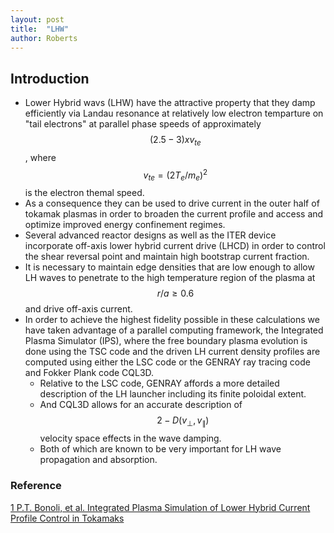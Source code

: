 ```yaml
---
layout: post
title:  "LHW"
author: Roberts
---
```


## Introduction
* Lower Hybrid wavs (LHW) have the attractive property that they damp efficiently via Landau resonance at relatively low electron temparture on "tail electrons" at parallel phase speeds of approximately $$(2.5 - 3) x v_{te}$$, where $$v_{te}=(2T_e/m_e)^2$$ is the electron themal speed.
* As a consequence they can be used to drive current in the outer half of tokamak plasmas in order to broaden the current profile and access and optimize improved energy confinement regimes.
* Several advanced reactor designs as well as the ITER device incorporate off-axis lower hybrid current drive (LHCD) in order to control the shear reversal point and maintain high bootstrap current fraction.
* It is necessary to maintain edge densities that are low enough to allow LH waves to penetrate to the high temperature region of the plasma at $$r/a \geq 0.6$$ and drive off-axis current.
* In order to achieve the highest fidelity possible in these calculations we have taken advantage of a parallel computing framework, the Integrated Plasma Simulator (IPS), where the free boundary plasma evolution is done using the TSC code and the driven LH current density profiles are computed using either the LSC code or the GENRAY ray tracing code and Fokker Plank code CQL3D.
	* Relative to the LSC code, GENRAY affords a more detailed description of the LH launcher including its finite poloidal extent.
	* And CQL3D allows for an accurate description of $$2-D(v_{\bot},v_{\parallel})$$ velocity space effects in the wave damping.
	* Both of which are known to be very important for LH wave propagation and absorption.


### Reference
[1 P.T. Bonoli, et al. Integrated Plasma Simulation of Lower Hybrid Current Profile Control in Tokamaks](https://www-internal.psfc.mit.edu/research/alcator/pubs/iaea/2012/Bonoli_IAEA12-paper_THP6-11-v2.pdf)